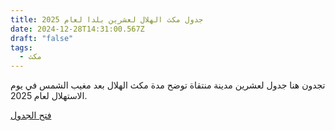 ```yaml
---
title: جدول مكث الهلال لعشرين بلدا لعام 2025
date: 2024-12-28T14:31:00.567Z
draft: "false"
tags:
  - مكث
---
```

تجدون هنا جدول لعشرين مدينة منتقاة توضح مدة مكث الهلال بعد مغيب الشمس في يوم الاستهلال لعام 2025.

[فتح الجدول](static/images/uploads/مكث-20بلد-2025.pdf)